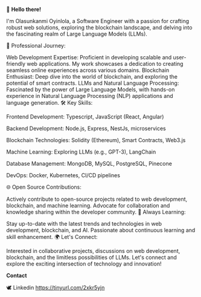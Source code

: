 
👋 **Hello there!** 

I'm Olasunkanmi Oyinlola, a Software Engineer with a passion for crafting robust web solutions, exploring the blockchain landscape, and delving into the fascinating realm of Large Language Models (LLMs).

🚀 Professional Journey:

Web Development Expertise: Proficient in developing scalable and user-friendly web applications. My work showcases a dedication to creating seamless online experiences across various domains.
Blockchain Enthusiast: Deep dive into the world of blockchain, and exploring the potential of smart contracts.
LLMs and Natural Language Processing: Fascinated by the power of Large Language Models, with hands-on experience in Natural Language Processing (NLP) applications and language generation.
🛠️ Key Skills:

Frontend Development: Typescript, JavaScript (React, Angular)

Backend Development: Node.js, Express, NestJs, microservices

Blockchain Technologies: Solidity (Ethereum), Smart Contracts, Web3.js

Machine Learning: Exploring LLMs (e.g., GPT-3), LangChain

Database Management: MongoDB, MySQL, PostgreSQL, Pinecone

DevOps: Docker, Kubernetes, CI/CD pipelines

🌐 Open Source Contributions:

Actively contribute to open-source projects related to web development, blockchain, and machine learning.
Advocate for collaboration and knowledge sharing within the developer community.
🌱 Always Learning:

Stay up-to-date with the latest trends and technologies in web development, blockchain, and AI.
Passionate about continuous learning and skill enhancement.
🌍 Let's Connect:

Interested in collaborative projects, discussions on web development, blockchain, and the limitless possibilities of LLMs.
Let's connect and explore the exciting intersection of technology and innovation!

**Contact**

🕊️ Linkedin https://tinyurl.com/2xkr5yjn
<!---
olasunkanmi-SE/olasunkanmi-SE is a ✨ special ✨ repository because its `README.md` (this file) appears on your GitHub profile.
You can click the Preview link to take a look at your changes.
--->
